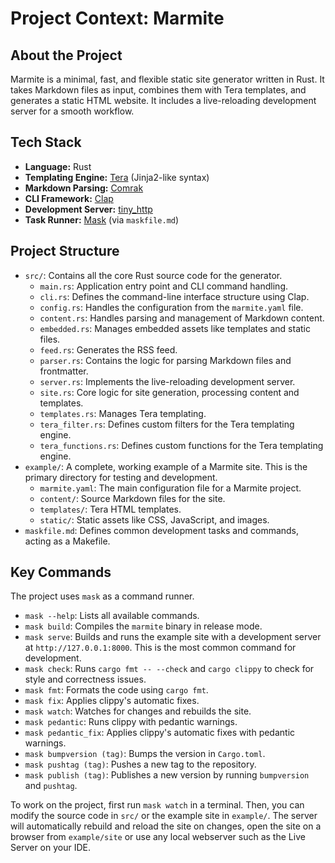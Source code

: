 # Project Context: Marmite

## About the Project

Marmite is a minimal, fast, and flexible static site generator written in Rust. It takes Markdown files as input, combines them with Tera templates, and generates a static HTML website. It includes a live-reloading development server for a smooth workflow.

## Tech Stack

- **Language:** Rust
- **Templating Engine:** [Tera](https://tera.netlify.app/) (Jinja2-like syntax)
- **Markdown Parsing:** [Comrak](https://docs.rs/comrak/latest/comrak/)
- **CLI Framework:** [Clap](https://crates.io/crates/clap)
- **Development Server:** [tiny_http](https://crates.io/crates/tiny_http)
- **Task Runner:** [Mask](https://github.com/jacobdeichert/mask) (via `maskfile.md`)

## Project Structure

- `src/`: Contains all the core Rust source code for the generator.
  - `main.rs`: Application entry point and CLI command handling.
  - `cli.rs`: Defines the command-line interface structure using Clap.
  - `config.rs`: Handles the configuration from the `marmite.yaml` file.
  - `content.rs`: Handles parsing and management of Markdown content.
  - `embedded.rs`: Manages embedded assets like templates and static files.
  - `feed.rs`: Generates the RSS feed.
  - `parser.rs`: Contains the logic for parsing Markdown files and frontmatter.
  - `server.rs`: Implements the live-reloading development server.
  - `site.rs`: Core logic for site generation, processing content and templates.
  - `templates.rs`: Manages Tera templating.
  - `tera_filter.rs`: Defines custom filters for the Tera templating engine.
  - `tera_functions.rs`: Defines custom functions for the Tera templating engine.
- `example/`: A complete, working example of a Marmite site. This is the primary directory for testing and development.
  - `marmite.yaml`: The main configuration file for a Marmite project.
  - `content/`: Source Markdown files for the site.
  - `templates/`: Tera HTML templates.
  - `static/`: Static assets like CSS, JavaScript, and images.
- `maskfile.md`: Defines common development tasks and commands, acting as a Makefile.

## Key Commands

The project uses `mask` as a command runner.

- `mask --help`: Lists all available commands.
- `mask build`: Compiles the `marmite` binary in release mode.
- `mask serve`: Builds and runs the example site with a development server at `http://127.0.0.1:8000`. This is the most common command for development.
- `mask check`: Runs `cargo fmt -- --check` and `cargo clippy` to check for style and correctness issues.
- `mask fmt`: Formats the code using `cargo fmt`.
- `mask fix`: Applies clippy's automatic fixes.
- `mask watch`: Watches for changes and rebuilds the site.
- `mask pedantic`: Runs clippy with pedantic warnings.
- `mask pedantic_fix`: Applies clippy's automatic fixes with pedantic warnings.
- `mask bumpversion (tag)`: Bumps the version in `Cargo.toml`.
- `mask pushtag (tag)`: Pushes a new tag to the repository.
- `mask publish (tag)`: Publishes a new version by running `bumpversion` and `pushtag`.

To work on the project, first run `mask watch` in a terminal. Then, you can modify the source code in `src/` or the example site in `example/`. The server will automatically rebuild and reload the site on changes, open the site on a browser from `example/site` or use any local webserver such as the Live Server on your IDE.

